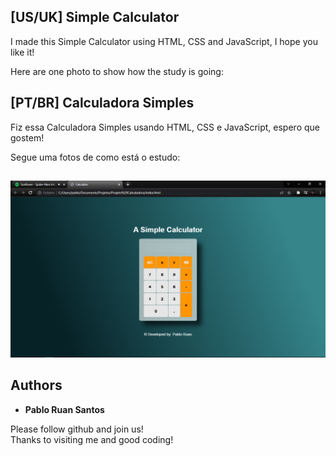 ## [US/UK] Simple Calculator

I made this Simple Calculator using HTML, CSS and JavaScript, I hope you like it!<br>

Here are one photo to show how the study is going:<br>

## [PT/BR] Calculadora Simples

Fiz essa Calculadora Simples usando HTML, CSS e JavaScript, espero que gostem!<br>

Segue uma fotos de como está o estudo:<br>
##

![Spotify](https://github.com/PabloRuanP/calculator-js/blob/main/public/home.PNG)<br>


## Authors

* **Pablo Ruan Santos** 

Please follow github and join us!<br>
Thanks to visiting me and good coding!
